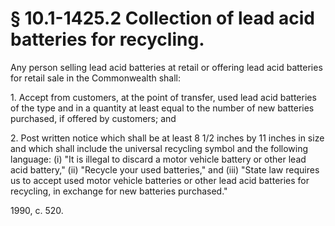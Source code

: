 # § 10.1-1425.2 Collection of lead acid batteries for recycling.

<p>Any person selling lead acid batteries at retail or offering lead acid batteries for retail sale in the Commonwealth shall:</p><p>1. Accept from customers, at the point of transfer, used lead acid batteries of the type and in a quantity at least equal to the number of new batteries purchased, if offered by customers; and</p><p>2. Post written notice which shall be at least 8 1/2 inches by 11 inches in size and which shall include the universal recycling symbol and the following language: (i) "It is illegal to discard a motor vehicle battery or other lead acid battery," (ii) "Recycle your used batteries," and (iii) "State law requires us to accept used motor vehicle batteries or other lead acid batteries for recycling, in exchange for new batteries purchased."</p><p>1990, c. 520.</p>
